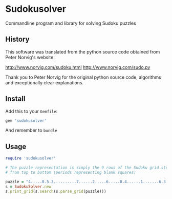 Sudokusolver
============

Commandline program and library for solving Sudoku puzzles

## History

This software was translated from the python source code
obtained from Peter Norvig's website:

http://www.norvig.com/sudoku.html
http://www.norvig.com/sudo.py

Thank you to Peter Norvig for the original python source code,
algorithms and exceptionally clear explanations.

## Install

Add this to your `Gemfile`:

```ruby
gem 'sudokusolver'
```

And remember to `bundle`

## Usage

```ruby
require 'sudokusolver'

# The puzzle representation is simply the 9 rows of the Sudoku grid stringed together
# from top to bottom (periods representing blank squares)

puzzle = "4.....8.5.3..........7......2.....6.....8.4......1.......6.3.7.5..2.....1.4......"
s = SudokuSolver.new
s.print_grid(s.search(s.parse_grid(puzzle)))
```
